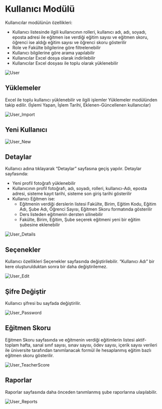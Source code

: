 # Kullanıcı Modülü

Kullanıcılar modülünün özellikleri:

* Kullanıcı listesinde ilgili kullanıcının rolleri, kullanıcı adı, adı, soyadı, eposta adresi ile eğitmen ise verdiği eğitim sayısı ve eğitmen skoru, öğrenci ise aldığı eğitim sayısı ve öğrenci skoru gösterilir
* Role ve Fakülte bilgilerine göre filtrelenebilir
* Kullanıcı bilgilerine göre arama yapılabilir
* Kullanıcılar Excel dosya olarak indirilebilir
* Kullanıcılar Excel dosyası ile toplu olarak yüklenebilir

![User](/docs.toltekcampus.com/media/modules/user/user.png)

## Yüklemeler

Excel ile toplu kullanıcı yüklenebilir ve ilgili işlemler Yüklemeler modülünden takip edilir. (İşlemi Yapan, İşlem Tarihi, Eklenen-Güncellenen kullanıcılar)

![User_Import](/docs.toltekcampus.com/media/modules/user/user_import.png)

## Yeni Kullanıcı

![User_New](/docs.toltekcampus.com/media/modules/user/user_new.png)

## Detaylar

Kullanıcı adına tıklayarak “Detaylar” sayfasına geçiş yapılır. Detaylar sayfasında:

* Yeni profil fotoğrafı yüklenebilir
* Kullanıcının profil fotoğrafı, adı, soyadı, rolleri, kullanıcı-Adı, eposta adresi, sisteme kayıt tarihi, sisteme son giriş tarihi gösterilir
* Kullanıcı Eğitmen ise:
  * Eğitmenin verdiği derslerin listesi Fakülte, Birim, Eğitim Kodu, Eğitim Adı, Şube Adı, Öğrenci Sayısı, Eğitmen Skoru formatında gösterilir
  * Ders listeden eğitmenin dersten silinebilir
  * Fakülte, Birim, Eğitim, Şube seçerek eğitmeni yeni bir eğitim şubesine eklenebilir

![User_Details](/docs.toltekcampus.com/media/modules/user/user_details.png)

## Seçenekler

Kullanıcı özellikleri Seçenekler sayfasında değiştirilebilir. “Kullanıcı Adı” bir kere oluşturulduktan sonra bir daha değiştirilemez.

![User_Edit](/docs.toltekcampus.com/media/modules/user/user_edit.png)

## Şifre Değiştir

Kullanıcı şifresi bu sayfada değiştirilir.

![User_Password](/docs.toltekcampus.com/media/modules/user/user_password.png)

## Eğitmen Skoru

Eğitmen Skoru sayfasında ve eğitmenin verdiği eğitimlerin listesi aktif-toplam hafta, sanal sınıf sayısı, sınav sayısı, ödev sayısı, içerik sayısı verileri ile üniversite tarafından tanımlanacak formül ile hesaplanmış eğitim bazlı eğitmen skoru gösterilir. 

![User_TeacherScore](/docs.toltekcampus.com/media/modules/user/user_teacherscore.png)

## Raporlar

Raporlar sayfasında daha önceden tanımlanmış şube raporlarına ulaşılabilir.

![User_Reports](/docs.toltekcampus.com/media/modules/user/user_reports.png)
